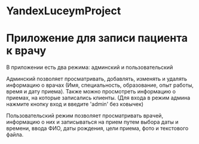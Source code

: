 # YandexLuceymProject
<h1>Приложение для записи пациента к врачу</h1>
<p>В приложении есть два режима: админский и пользовательский</p>
<p>Админский позволяет просматривать, добавлять, изменять и удалять информацию о врачах (Имя, специальность, образование, опыт работы, время и дату приема). Также можно просмотреть информацию о приемах, на которые записались клиенты. (Для входа в режим админа нажмите кнопку вход и введите 'admin' без ковычек)</p>
<p>Пользовательский режим позволяет просматривать врачей, информацию о них и записываться на прием путем выбора даты и времени, ввода ФИО, даты рождения, цели приема, фото и текстового файла.</p>
